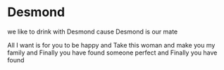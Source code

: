 # Desmond
we like to drink with Desmond cause Desmond is our mate

All I want is for you to be happy and
Take this woman and make you my family and
Finally you have found someone perfect and 
Finally you have found
